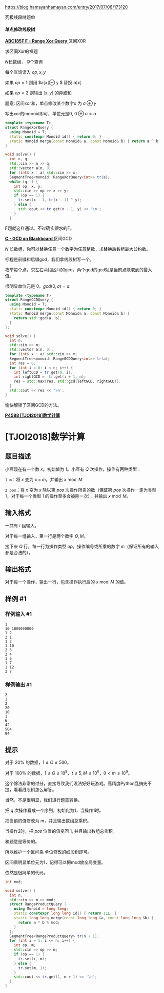 https://blog.hamayanhamayan.com/entry/2017/07/08/173120

究极线段树题单



#### 单点修改线段树

[**ABC185F** **F - Range Xor Query** ](https://atcoder.jp/contests/abc185) 区间XOR

求区间Xor的裸题

$N$长数组， $Q$个查询

每个查询读入 $op,x, y$

如果 $op = 1$ 则用 $a[x]⊕ y $ 替换 $a[x]$

如果 $op = 2$ 则输出 $[x, y]$ 的异或和

题意: 区间xor和，单点修改某个数字$a$ 为 $a ⊕ y$

写出xor的monoid即可，单位元是$0$,  $0 ⊕ a = a$ 

```cpp
template <typename T>
struct RangeXorQuery {
  using Monoid = T;
  static constexpr Monoid id() { return 0; }
  static Monoid merge(const Monoid& a, const Monoid& b) { return a ^ b; }
}
```

```cpp
void solve() {  
  int n, q;
  std::cin >> n >> q;
  std::vector a(n, 0);
  for (int& x : a) std::cin >> x;
  SegmentTree<monoid::RangeXorQuery<int>> tr(a);
  while (q--) {
    int op, x, y;
    std::cin >> op >> x >> y;
    if (op == 1) {
      tr.set(x - 1, tr[x - 1] ^ y);
    } else {
      std::cout << tr.get(x - 1, y) << '\n';
    }
  }
```

F题就这样通过。不过确实很水的F。

[**C - GCD on Blackboard** ](https://atcoder.jp/contests/abc125/tasks/abc125_c) 区间GCD

$N$ 长数组，你可以替换任意一个数字为任意整数，求替换后数组最大公约数。

标程是前缀和后缀gcd，我们拿线段树写一个。

枚举每个点，求左右两段区间的gcd，两个gcd的gcd就是当前点能取到的最大值。

很明显单位元是 $0$。$gcd(0, a) = a$

```cpp
template <typename T>
struct RangeGCDQuery {
  using Monoid = T;
  static constexpr Monoid id() { return 0; }
  static Monoid merge(const Monoid& a, const Monoid& b) {
    return std::gcd(a, b);
  }
};
```

```C++
void solve() {
  int n;
  std::cin >> n;
  std::vector a(n, 0);
  for (int& x : a) std::cin >> x;
  SegmentTree<monoid::RangeGCDQuery<int>> tr(a);
  int res = 0;
  for (int i = 0; i < n; i++) {
    int leftGCD = tr.get(0, i);
    int rightGCD =  tr.get(i + 1, n);
    res = std::max(res, std::gcd(leftGCD, rightGCD));
  }
  std::cout << res << '\n';
}
```

愉快解锁了区间GCD的方法。



[**P4588 [TJOI2018]数学计算**](https://www.luogu.com.cn/problem/P4588)

# [TJOI2018]数学计算

## 题目描述

小豆现在有一个数 $x$，初始值为 $1$。小豆有 $Q$ 次操作，操作有两种类型：

`1 m`：将 $x$ 变为 $x \times m$，并输出 $x \bmod M$

`2 pos`：将 $x$ 变为 $x$ 除以第 $pos$ 次操作所乘的数（保证第 $pos$ 次操作一定为类型 1，对于每一个类型 1 的操作至多会被除一次），并输出 $x \bmod M$。

## 输入格式

一共有  $t$ 组输入。

对于每一组输入，第一行是两个数字 $Q,M$。

接下来 $Q$ 行，每一行为操作类型 $op$，操作编号或所乘的数字 $m$（保证所有的输入都是合法的）。

## 输出格式

对于每一个操作，输出一行，包含操作执行后的 $x \bmod M$ 的值。

## 样例 #1

### 样例输入 #1

```
1
10 1000000000
1 2
2 1
1 2
1 10
2 3
2 4
1 6
1 7
1 12
2 7
```

### 样例输出 #1

```
2
1
2
20
10
1
6
42
504
84
```

## 提示

对于 $20\%$ 的数据，$1 \le Q \le 500$。

对于 $100\%$ 的数据，$1 \le Q \le 10^5$，$t \le 5, M \le 10^9$，$0 < m \leq 10^9$。



这个除法非常的过分，直接导致我们没法好好玩游戏。高精度Python乱搞先不提，看看线段树怎么解答。

当然，不是很明显，我们进行题意转换。

把 $q$ 次操作看成一个序列，初始化为1，当操作1时。

把当前的值修改为 $m$，并且输出数组总乘积。

当操作2时，把 $pos$ 位置的值变回 $1$, 并且输出数组总乘积。

和题意是等价的。

所以维护一个区间乘 单位修改的线段树即可。

区间乘明显单位元为1，记得可以把mod放全局变量。

依然是很简单的代码。

```cpp
int mod;

void solve() {
  int n;
  std::cin >> n >> mod;
  struct RangeProductQuery {
    using Monoid = long long;
    static constexpr long long id() { return 1LL; }
    static long long merge(const long long &a, const long long &b) {
      return a * b % mod;
    }
  };
  SegmentTree<RangeProductQuery> tr(n + 1);
  for (int i = 1; i <= n; i++) {
    int op, m;
    std::cin >> op >> m;
    if (op == 1) {
      tr.set(i, m);
    } else {
      tr.set(m, 1);
    }
    std::cout << tr.get(1, n + 1) << '\n';
  }
}
```

